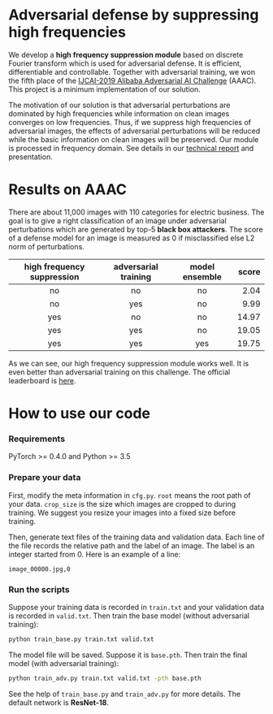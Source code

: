 # Adversarial defense by suppressing high frequencies
We develop a **high frequency suppression module** based on discrete Fourier transform which is used for adversarial defense. It is efficient, differentiable and controllable. Together with adversarial training, we won the fifth place of the [IJCAI-2019 Alibaba Adversarial AI Challenge](https://security.alibaba.com/alibs2019) (AAAC). This project is a minimum implementation of our solution.

The motivation of our solution is that adversarial perturbations are dominated by high frequencies while information on clean images converges on low frequencies. Thus, if we suppress high frequencies of adversarial images, the effects of adversarial perturbations will be reduced while the basic information on clean images will be preserved. Our module is processed in frequency domain. See details in our [technical report](https://arxiv.org/abs/1908.06566) and presentation.

# Results on AAAC
There are about 11,000 images with 110 categories for electric business. The goal is to give a right classification of an image under adversarial perturbations which are generated by top-5 **black box attackers**. The score of a defense model for an image is measured as 0 if misclassified else L2 norm of perturbations.

| high frequency suppression | adversarial training | model ensemble | score   |
| :------:                   | :------:             | :------:       | ------: |
| no                         | no                   | no             | 2.04    |
| no                         | yes                  | no             | 9.99    |
| yes                        | no                   | no             | 14.97   |
| yes                        | yes                  | no             | 19.05   |
| yes                        | yes                  | yes            | 19.75   |

As we can see, our high frequency suppression module works well. It is even better than adversarial training on this challenge. The official leaderboard is [here](https://tianchi.aliyun.com/competition/entrance/231701/rankingList/5).

# How to use our code
### Requirements
PyTorch >= 0.4.0 and Python >= 3.5

### Prepare your data
First, modify the meta information in `cfg.py`. `root` means the root path of your data. `crop_size` is the size which images are cropped to during training. We suggest you resize your images into a fixed size before training.

Then, generate text files of the training data and validation data. Each line of the file records the relative path and the label of an image. The label is an integer started from 0. Here is an example of a line:
```
image_00000.jpg,0
```
### Run the scripts
Suppose your training data is recorded in `train.txt` and your validation data is recorded in `valid.txt`. Then train the base model (without adversarial training):
```bash
python train_base.py train.txt valid.txt
```
The model file will be saved. Suppose it is `base.pth`. Then train the final model (with adversarial training):
```bash
python train_adv.py train.txt valid.txt -pth base.pth
```
See the help of `train_base.py` and `train_adv.py` for more details. The default network is **ResNet-18**.

